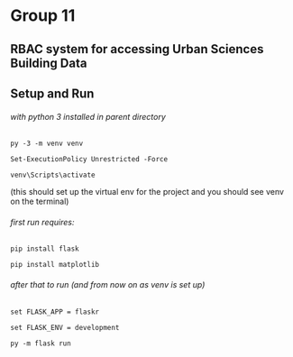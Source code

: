 
# Group 11 

## RBAC system for accessing Urban Sciences Building Data  

## Setup and Run
###### with python 3 installed in parent directory 

```
py -3 -m venv venv

Set-ExecutionPolicy Unrestricted -Force

venv\Scripts\activate
```

(this should set up the virtual env for the project and you should see venv on the terminal)


###### first run requires:

```
pip install flask

pip install matplotlib
```

###### after that to run (and from now on as venv is set up)

```
set FLASK_APP = flaskr

set FLASK_ENV = development

py -m flask run
```

